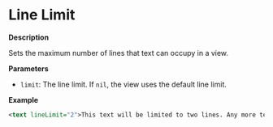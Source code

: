 # Line Limit

**Description**

Sets the maximum number of lines that text can occupy in a view.

**Parameters**

- `limit`: The line limit. If `nil`, the view uses the default line limit.

**Example**

```xml
<text lineLimit="2">This text will be limited to two lines. Any more text will be truncated.</text>
```
